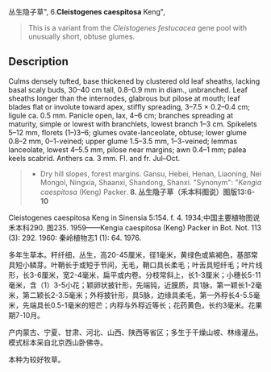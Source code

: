 丛生隐子草",
6.**Cleistogenes caespitosa** Keng",

> This is a variant from the *Cleistogenes festucacea* gene pool with unusually short, obtuse glumes.

## Description
Culms densely tufted, base thickened by clustered old leaf sheaths, lacking basal scaly buds, 30–40 cm tall, 0.8–0.9 mm in diam., unbranched. Leaf sheaths longer than the internodes, glabrous but pilose at mouth; leaf blades flat or involute toward apex, stiffly spreading, 3–7.5 × 0.2–0.4 cm; ligule ca. 0.5 mm. Panicle open, lax, 4–6 cm; branches spreading at maturity, simple or lowest with branchlets, lowest branch 1–3 cm. Spikelets 5–12 mm, florets (1–)3–6; glumes ovate-lanceolate, obtuse; lower glume 0.8–2 mm, 0–1-veined; upper glume 1.5–3.5 mm, 1–3-veined; lemmas lanceolate, lowest 4–5.5 mm, pilose near margins; awn 0.4–1 mm; palea keels scabrid. Anthers ca. 3 mm. Fl. and fr. Jul–Oct.

> * Dry hill slopes, forest margins. Gansu, Hebei, Henan, Liaoning, Nei Mongol, Ningxia, Shaanxi, Shandong, Shanxi.
  "Synonym": "*Kengia caespitosa* (Keng) Packer.
**8. 丛生隐子草（禾本科图说）图版13:6-10**

Cleistogenes caespitosa Keng in Sinensia 5:154. f. 4. 1934;中国主要植物图说 禾本科290. 图235. 1959——Kengia caespitosa (Keng) Packer in Bot. Not. 113 (3): 292. 1960: 秦岭植物志1 (1): 64. 1976.

多年生草本。秆纤细，丛生，高20-45厘米，径1毫米，黄绿色或紫褐色，基部常具短小鳞芽。叶鞘长于或短于节间，无毛，鞘口具长柔毛；叶舌具短纤毛；叶片线形，长3-6厘米，宽2-4毫米，扁平或内卷。分枝常斜上，长1-3厘米；小穗长5-11毫米，含（1）3-5小花；颖卵状披针形，先端钝，近膜质，具1脉，第一颖长1-2毫米，第二颖长2-3.5毫米；外稃披针形，具5脉，边缘具柔毛，第一外稃长4-5.5毫米，先端具长0.5-1毫米的短芒；内稃与外稃近等长；花药黄色，长约3毫米。花果期7-10月。

产内蒙古、宁夏、甘肃、河北、山西、陕西等省区；多生于干燥山坡、林缘灌丛。模式标本采自北京西山卧佛寺。

本种为较好牧草。
